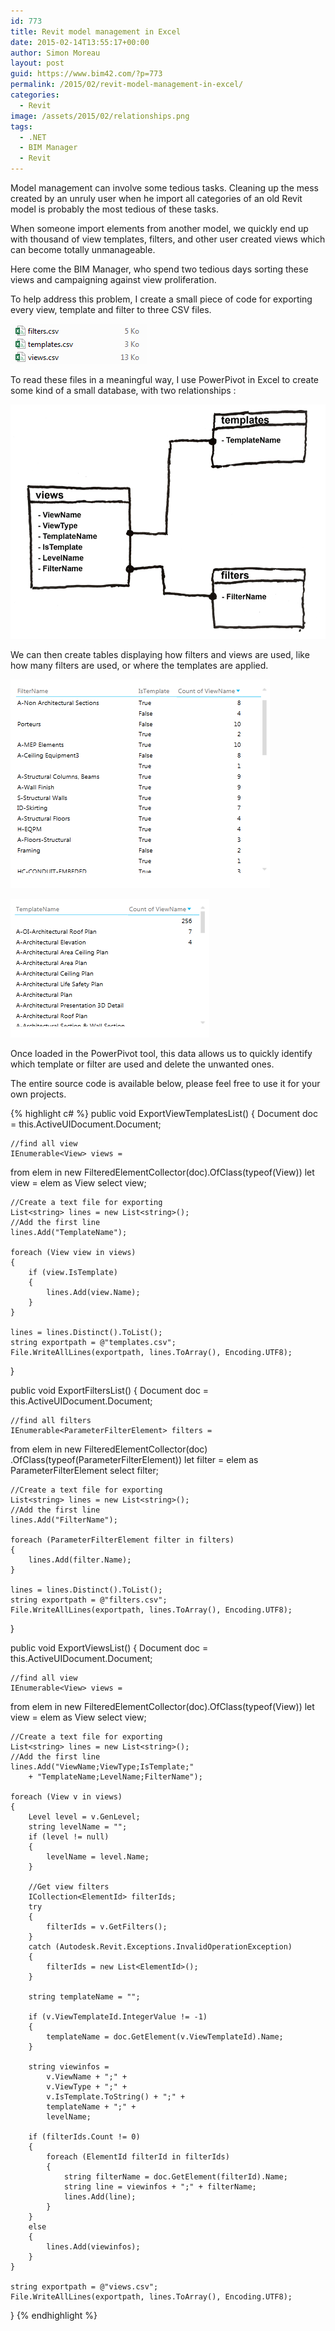 ```yaml
---
id: 773
title: Revit model management in Excel
date: 2015-02-14T13:55:17+00:00
author: Simon Moreau
layout: post
guid: https://www.bim42.com/?p=773
permalink: /2015/02/revit-model-management-in-excel/
categories:
  - Revit
image: /assets/2015/02/relationships.png
tags:
  - .NET
  - BIM Manager
  - Revit
---
```

Model management can involve some tedious tasks. Cleaning up the mess created by an unruly user when he import all categories of an old Revit model is probably the most tedious of these tasks.

When someone import elements from another model, we quickly end up with thousand of view templates, filters, and other user created views which can become totally unmanageable.

Here come the BIM Manager, who spend two tedious days sorting these views and campaigning against view proliferation.

To help address this problem, I create a small piece of code for exporting every view, template and filter to three CSV files.

![csvFiles](/assets/2015/02/csvFiles.png)

To read these files in a meaningful way, I use PowerPivot in Excel to create some kind of a small database, with two relationships :

![relationships](/assets/2015/02/relationships.png)

We can then create tables displaying how filters and views are used, like how many filters are used, or where the templates are applied.

![filtersUsage](/assets/2015/02/filtersUsage.png)

![templateUsage](/assets/2015/02/templateUsage.png)

Once loaded in the PowerPivot tool, this data allows us to quickly identify which template or filter are used and delete the unwanted ones.

The entire source code is available below, please feel free to use it for your own projects.

{% highlight c# %}
public void ExportViewTemplatesList()
{
    Document doc = this.ActiveUIDocument.Document;

    //find all view
    IEnumerable<View> views =
from elem in new FilteredElementCollector(doc).OfClass(typeof(View))
let view = elem as View
select view;

    //Create a text file for exporting
    List<string> lines = new List<string>();
    //Add the first line
    lines.Add("TemplateName");

    foreach (View view in views)
    {
        if (view.IsTemplate)
        {
            lines.Add(view.Name);
        }
    }

    lines = lines.Distinct().ToList();
    string exportpath = @"templates.csv";
    File.WriteAllLines(exportpath, lines.ToArray(), Encoding.UTF8);
}

public void ExportFiltersList()
{
    Document doc = this.ActiveUIDocument.Document;

    //find all filters
    IEnumerable<ParameterFilterElement> filters =
from elem in new FilteredElementCollector(doc)
.OfClass(typeof(ParameterFilterElement))
let filter = elem as ParameterFilterElement
select filter;

    //Create a text file for exporting
    List<string> lines = new List<string>();
    //Add the first line
    lines.Add("FilterName");

    foreach (ParameterFilterElement filter in filters)
    {
        lines.Add(filter.Name);
    }

    lines = lines.Distinct().ToList();
    string exportpath = @"filters.csv";
    File.WriteAllLines(exportpath, lines.ToArray(), Encoding.UTF8);
}

public void ExportViewsList()
{
    Document doc = this.ActiveUIDocument.Document;

    //find all view
    IEnumerable<View> views =
from elem in new FilteredElementCollector(doc).OfClass(typeof(View))
let view = elem as View
select view;

    //Create a text file for exporting
    List<string> lines = new List<string>();
    //Add the first line
    lines.Add("ViewName;ViewType;IsTemplate;"
        + "TemplateName;LevelName;FilterName");

    foreach (View v in views)
    {
        Level level = v.GenLevel;
        string levelName = "";
        if (level != null)
        {
            levelName = level.Name;
        }

        //Get view filters
        ICollection<ElementId> filterIds;
        try
        {
            filterIds = v.GetFilters();
        }
        catch (Autodesk.Revit.Exceptions.InvalidOperationException)
        {
            filterIds = new List<ElementId>();
        }

        string templateName = "";

        if (v.ViewTemplateId.IntegerValue != -1)
        {
            templateName = doc.GetElement(v.ViewTemplateId).Name;
        }

        string viewinfos =
            v.ViewName + ";" +
            v.ViewType + ";" +
            v.IsTemplate.ToString() + ";" +
            templateName + ";" +
            levelName;

        if (filterIds.Count != 0)
        {
            foreach (ElementId filterId in filterIds)
            {
                string filterName = doc.GetElement(filterId).Name;
                string line = viewinfos + ";" + filterName;
                lines.Add(line);
            }
        }
        else
        {
            lines.Add(viewinfos);
        }
    }

    string exportpath = @"views.csv";
    File.WriteAllLines(exportpath, lines.ToArray(), Encoding.UTF8);
}
{% endhighlight %}